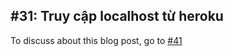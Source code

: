 ## #31: Truy cập localhost từ heroku 

To discuss about this blog post, go to [#41](https://github.com/ngxson/blog-comments/issues/41)

<!-- {"issue":41} -->